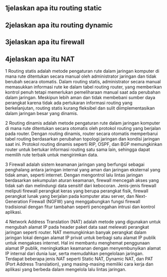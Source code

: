 ## 1jelaskan apa itu routing static

## 2jelaskan apa itu routing dynamic

## 3jelaskan apa itu firewall

## 4jelaskan apa itu NAT

1 Routing statis adalah metode pengaturan rute dalam jaringan komputer di mana rute ditentukan secara manual oleh administrator jaringan dan tidak berubah secara otomatis. Dalam routing statis, administrator secara manual memasukkan informasi rute ke dalam tabel routing router, yang memberikan kontrol penuh tetapi memerlukan pemeliharaan manual saat ada perubahan dalam jaringan. Meskipun lebih aman dan tidak membebani sumber daya perangkat karena tidak ada pertukaran informasi routing yang berkelanjutan, routing statis kurang fleksibel dan sulit diimplementasikan dalam jaringan besar yang dinamis.

2 Routing dinamis adalah metode pengaturan rute dalam jaringan komputer di mana rute ditentukan secara otomatis oleh protokol routing yang berjalan pada router. Dengan routing dinamis, router secara otomatis memperbarui tabel routing berdasarkan perubahan topologi jaringan dan kondisi jaringan saat ini. Protokol routing dinamis seperti RIP, OSPF, dan BGP memungkinkan router untuk bertukar informasi routing satu sama lain, sehingga dapat memilih rute terbaik untuk mengirimkan data.

3 Firewall adalah sistem keamanan jaringan yang berfungsi sebagai penghalang antara jaringan internal yang aman dan jaringan eksternal yang tidak aman, seperti internet. Dengan mengontrol lalu lintas jaringan berdasarkan sekumpulan aturan keamanan, firewall mencegah akses yang tidak sah dan melindungi data sensitif dari kebocoran. Jenis-jenis firewall meliputi firewall perangkat keras yang berupa perangkat fisik, firewall perangkat lunak yang berjalan pada komputer atau server, dan Next-Generation Firewall (NGFW) yang menggabungkan fungsi firewall tradisional dengan fitur tambahan seperti pencegahan intrusi dan kontrol aplikasi.

4 Network Address Translation (NAT) adalah metode yang digunakan untuk mengubah alamat IP pada header paket data saat melewati perangkat jaringan seperti router. NAT memungkinkan banyak perangkat dalam jaringan lokal dengan alamat IP privat untuk berbagi satu alamat IP publik untuk mengakses internet. Hal ini membantu menghemat penggunaan alamat IP publik, meningkatkan keamanan dengan menyembunyikan alamat IP internal dari dunia luar, serta memudahkan pengelolaan jaringan. Terdapat beberapa jenis NAT seperti Static NAT, Dynamic NAT, dan PAT (Port Address Translation), yang masing-masing memiliki cara kerja dan aplikasi yang berbeda dalam mengelola lalu lintas jaringan.